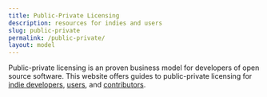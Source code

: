 ```yaml
---
title: Public-Private Licensing
description: resources for indies and users
slug: public-private
permalink: /public-private/
layout: model
---
```


Public-private licensing is an proven business model for developers of open source software. This website offers guides to public-private licensing for [indie developers](./indies), [users](./users), and [contributors](./contributors).
